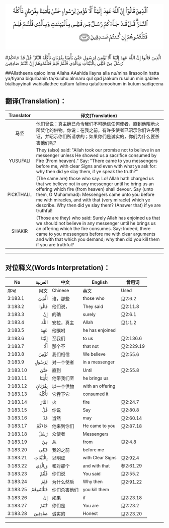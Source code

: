 ![003:183](images/003_183.gif)

#الَّذِينَ قَالُوا إِنَّ اللَّهَ عَهِدَ إِلَيْنَا أَلَّا نُؤْمِنَ لِرَسُولٍ حَتَّىٰ يَأْتِيَنَا بِقُرْبَانٍ تَأْكُلُهُ النَّارُ ۗ قُلْ قَدْ جَاءَكُمْ رُسُلٌ مِنْ قَبْلِي بِالْبَيِّنَاتِ وَبِالَّذِي قُلْتُمْ فَلِمَ قَتَلْتُمُوهُمْ إِنْ كُنْتُمْ صَادِقِينَ 

##Allatheena qaloo inna Allaha AAahida ilayna alla nu/mina lirasoolin hatta ya/tiyana biqurbanin ta/kuluhu alnnaru qul qad jaakum rusulun min qablee bialbayyinati wabiallathee qultum falima qataltumoohum in kutum sadiqeena 

## 翻译(Translation)：

| Translator | 译文(Translation)                                            |
| :--------: | ------------------------------------------------------------ |
|    马坚    | 他们曾说：真主确已命令我们不可确信任何使者，直到他昭示火所焚化的供物。你说：在我之前，有许多使者已昭示你们许多明证，并昭示你们所请求的；如果你们是诚实的，你们为什么要杀害他们呢? |
|  YUSUFALI  | They (also) said: "Allah took our promise not to believe in an messenger unless He showed us a sacrifice consumed by Fire (From heaven)." Say: "There came to you messengers before me, with clear Signs and even with what ye ask for: why then did ye slay them, if ye speak the truth?" |
| PICKTHALL  | (The same are) those who say: Lo! Allah hath charged us that we believe not in any messenger until he bring us an offering which fire (from heaven) shall devour. Say (unto them, O Muhammad): Messengers came unto you before me with miracles, and with that (very miracle) which ye describe. Why then did ye slay them? (Answer that) if ye are truthful! |
|   SHAKIR   | (Those are they) who said: Surely Allah has enjoined us that we should not believe in any messenger until he brings us an offering which the fire consumes. Say: Indeed, there came to you messengers before me with clear arguments and with that which you demand; why then did you kill them if you are truthful? |

---

## 对位释义(Words Interpretation)：

| No   | العربية | 中文    | English | 曾用词 |
| ---- | ------: | ------- | ------- | ------ |
| 序号 |    阿文 | Chinese | 英文    | Used   |
| 3:183.1  | الَّذِينَ    | 谁，那些     | those who        | 见2:6.2    |
| 3:183.2  | قَالُوا    | 他们说，     | They said        | 见2:11.8   |
| 3:183.3  | إِنَّ       | 的确         | surely           | 见2:6.1    |
| 3:183.4  | اللَّهَ     | 安拉，真主   | Allah            | 见1:1.2    |
| 3:183.5  | عَهِدَ      | 他嘱咐       | he has enjoined  |            |
| 3:183.6  | إِلَيْنَا    | 至我们       | to us            | 见2:136.6  |
| 3:183.7  | أَلَّا      | 那个不       | that not         | 见2:229.19 |
| 3:183.8  | نُؤْمِنَ     | 我们相信     | We believe       | 见2:55.6   |
| 3:183.9  | لِرَسُولٍ    | 对一个使者   | in a messenger   |            |
| 3:183.10 | حَتَّىٰ      | 直到         | Until            | 见2:55.8   |
| 3:183.11 | يَأْتِيَنَا   | 他带我们至   | he brings us     |            |
| 3:183.12 | بِقُرْبَانٍ   | 以一个供物   | with an offering |            |
| 3:183.13 | تَأْكُلُهُ    | 它吞下它     | consumed it      |            |
| 3:183.14 | النَّارُ    | 火           | fire             | 见2:24.7   |
| 3:183.15 | قُلْ       | 你说         | Say              | 见2:80.8   |
| 3:183.16 | قَدْ       | 当然         | may              | 见2:60.14  |
| 3:183.17 | جَاءَكُمْ    | 他来到你们   | He came to you   | 见2:87.18  |
| 3:183.18 | رُسُلٌ      | 众使者       | Messengers       |            |
| 3:183.19 | مِنْ       | 从           | from             | 见2:4.8    |
| 3:183.20 | قَبْلِي     | 我的之前     | before me        |            |
| 3:183.21 | بِالْبَيِّنَاتِ | 以明证       | with Clear Signs | 见2:92.4   |
| 3:183.22 | وَبِالَّذِي   | 和对那个     | and with that    | 参2:61.29  |
| 3:183.23 | قُلْتُمْ     | 你们说       | You said         | 见2:55.2   |
| 3:183.24 | فَلِمَ      | 为什么然后   | Why then         | 见2:91.22  |
| 3:183.25 | قَتَلْتُمُوهُمْ | 你们杀害他们 | you kill them    |            |
| 3:183.26 | إِنْ       | 如果         | if               | 见2:23.18  |
| 3:183.27 | كُنْتُمْ     | 你们是       | You are          | 见2:23.2   |
| 3:183.28 | صَادِقِينَ   | 诚实的       | Honest           | 见2:23.20  |

---
